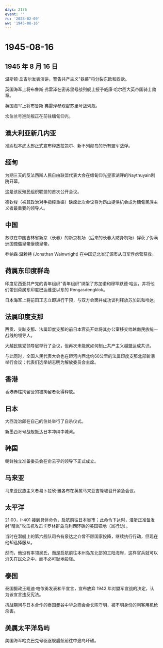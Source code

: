 ```yaml
---
days: 2176
event: ''
ru: '2028-02-09'
ww: '1945-08-16'
---
```


# 1945-08-16

## 1945 年 8 月 16 日

温斯顿·丘吉尔发表演讲，警告共产主义"铁幕"将分裂东欧和西欧。

英国海军上将布鲁斯·弗雷泽在密苏里号战列舰上授予威廉·哈尔西大英帝国骑士勋章。

英国海军上将布鲁斯·弗雷泽参观密苏里号战列舰。

坎伯兰号巡防舰正在前往缅甸仰光。

## 澳大利亚新几内亚

准尉松本虎太郎正式宣布释放拉包尔、新不列颠岛的所有盟军战俘。

## 缅甸

为期三天的反法西斯人民自由联盟代表大会在缅甸仰光皇家湖畔的Naythuyain剧院开幕。

这是该反殖民组织联盟的首次公开会议。

德钦梭（被其政治对手指控重婚）缺席此次会议将为昂山提供机会成为缅甸民族主义者最重要的领导人。

## 中国

苏联在中国吉林省新京（长春）的新京机场（后来的长春大防身机场）俘获了伪满洲国傀儡皇帝康德皇帝。

乔纳森·温赖特 (Jonathan Wainwright) 在中国辽北省辽源市从日军俘虏营获救。

## 荷属东印度群岛

印度尼西亚共产党的青年组织"青年组织"绑架了苏加诺和穆罕默德·哈达，并将他们带到荷属东印度巴达维亚以东的
Rengasdengklok。

日本海军上将前田正志立即进行干预，与双方会面并成功谈判释放苏加诺和哈达。

## 法属印度支那

西贡、交趾支那、法属印度支那的前日本官员开始将其办公室移交给越南民族统一战线的领导人。

大越民族党领导层举行了会议，但再次未能就如何制止共产主义越盟达成共识。

与此同时，全国人民代表大会也在距河内西北约60公里的法属印度支那北部新潮举行会议；代表们选举胡志明为解放委员会主席。

## 香港

香港赤柱拘留营的被拘留者获得释放。

## 日本

大西泷治郎在自己的住处举行了自杀仪式。

新墨西哥号战舰抵达日本冲绳中城湾。

## 韩国

朝鲜独立准备委员会在俞云亨的领导下正式成立。

## 马来亚

马来亚民族主义者易卜拉欣·雅各布在英属马来亚吉隆坡召开紧急会议。

## 太平洋

21:00，I-401
接到具体命令，启航前往日本吴市；此命令下达时，潜艇正准备发射"晴岚"攻击机攻击卡罗林群岛乌利西环礁的美国锚地（岚行动）。

当时在潜艇上的第六舰队司令有泉达之介曾不顾国家投降，继续执行行动，但现在他却选择服从。

然而，他没有率领吴氏，而是启航前往本州岛东北部的三陆海岸，这样官兵就可以消失在民众之中，而不必可耻地投降。

## 泰国

泰国摄政王毗迪·帕侬勇发表和平宣言，宣布放弃 1942
年对盟军宣战的决定，认为该宣言违反宪法。

抗战期间与日本合作的泰国曼谷中华总商会会长陈守明，被不明身份的刺客用机枪杀害。

## 美属太平洋岛屿

美国海军哈克巴克号驱逐舰启航前往中途岛环礁。